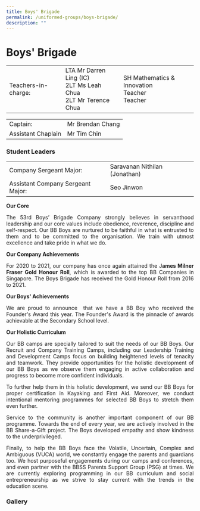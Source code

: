 ```yaml
---
title: Boys' Brigade
permalink: /uniformed-groups/boys-brigade/
description: ""
---
```

# Boys' Brigade

|                     |                                                                    |                                                   |
|-----------|--------------|------------------|
| Teachers-in-charge: | LTA Mr Darren Ling (IC)<br>2LT Ms Leah Chua<br>2LT Mr Terence Chua | SH Mathematics & Innovation<br>Teacher<br>Teacher |

|                    |                  |
|--------------------|------------------|
| Captain:           | Mr Brendan Chang |
| Assistant Chaplain | Mr Tim Chin      |

### Student Leaders

|                      |                               |
|-----------|-------------------|
| Company Sergeant Major:           | Saravanan Nithilan (Jonathan) |
| Assistant Company Sergeant Major: | Seo Jinwon         |

**Our Core**

<p style="text-align: justify;">The 53rd Boys’ Brigade Company strongly believes in servanthood leadership and our core values include obedience, reverence, discipline and self-respect. Our BB Boys are nurtured to be faithful in what is entrusted to them and to be committed to the organisation. We train with utmost excellence and take pride in what we do.

**Our Company Achievements**

<p style="text-align: justify;">For 2020 to 2021, our company has once again attained the J<b>ames Milner Fraser Gold Honour Roll</b>, which is awarded to the top BB Companies in Singapore. The Boys Brigade has received the Gold Honour Roll from 2016 to 2021.</p>

  

**Our Boys' Achievements**

<p style="text-align: justify;">We are proud to announce  that we have a BB Boy who received the Founder's Award this year. The Founder's Award is the pinnacle of awards achievable at the Secondary School level.</p>

**Our Holistic Curriculum**

<p style="text-align: justify;">Our BB camps are specially tailored to suit the needs of our BB Boys. Our Recruit and Company Training Camps, including our Leadership Training and Development Camps focus on building heightened levels of tenacity and teamwork. They provide opportunities for the holistic development of our BB Boys as we observe them engaging in active collaboration and progress to become more confident individuals.</p>

  

<p style="text-align: justify;">To further help them in this holistic development, we send our BB Boys for proper certification in Kayaking and First Aid. Moreover, we conduct intentional mentoring programmes for selected BB Boys to stretch them even further.</p>

  

<p style="text-align: justify;">Service to the community is another important component of our BB programme. Towards the end of every year, we are actively involved in the BB Share-a-Gift project. The Boys developed empathy and show kindness to the underprivileged.</p>

  

<p style="text-align: justify;">Finally, to help the BB Boys face the Volatile, Uncertain, Complex and Ambiguous (VUCA) world, we constantly engage the parents and guardians too. We host purposeful engagements during our camps and conferences, and even partner with the BBSS Parents Support Group (PSG) at times. We are currently exploring programming in our BB curriculum and social entrepreneurship as we strive to stay current with the trends in the education scene.</p>


### Gallery